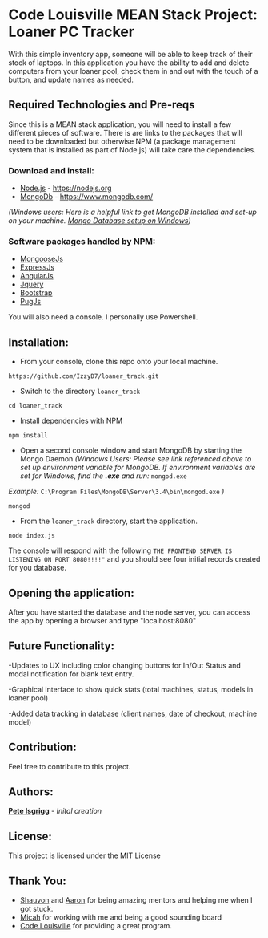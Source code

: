 # Code Louisville MEAN Stack Project: Loaner PC Tracker
With this simple inventory app, someone will be able to keep track of their stock of laptops. In this application you have the ability to add and delete computers from your loaner pool, check them in and out with the touch of a button, and update names as needed.    

## Required Technologies and Pre-reqs
Since this is a MEAN stack application, you will need to install a few different pieces of software. There is are links to the packages that will need to be downloaded but otherwise NPM (a package management system that is installed as part of Node.js) will take care the dependencies.

### Download and install:
* [Node.js](http://nodejs.org/) - https://nodejs.org
* [MongoDb](http://www.mongodb.org/) - https://www.mongodb.com/

_(Windows users: Here is a helpful link to get MongoDB installed and set-up on your machine. [Mongo Database setup on Windows](https://code.msdn.microsoft.com/Mongo-Database-setup-on-6963f46f))_

### Software packages handled by NPM:
* [MongooseJs](http://mongoosejs.com/)
* [ExpressJs](http://expressjs.com/)
* [AngularJs](http://angularjs.org/)
* [Jquery](https://jquery.com/)
* [Bootstrap](http://getbootstrap.com/)
* [PugJs](https://pugjs.org/api/getting-started.html)

You will also need a console. I personally use Powershell.


## Installation:

* From your console, clone this repo onto your local machine.


```
https://github.com/IzzyD7/loaner_track.git
```


* Switch to the directory `loaner_track`


```
cd loaner_track
```



* Install dependencies with NPM


```
npm install
```



* Open a second console window and start MongoDB by starting the Mongo Daemon _(Windows Users: Please see link referenced above to set up environment variable for MongoDB. If environment variables are set for Windows, find the **.exe** and run:_ `mongod.exe`

_Example:_ `C:\Program Files\MongoDB\Server\3.4\bin\mongod.exe` _)_ 


```
mongod
```


* From the `loaner_track` directory, start the application.


```
node index.js
```


The console will respond with the following `THE FRONTEND SERVER IS LISTENING ON PORT 8080!!!!"` and you should see four initial records created for you database.

## Opening the application:

After you have started the database and the node server, you can access the app by opening a browser and type "localhost:8080"

## Future Functionality:
-Updates to UX including color changing buttons for In/Out Status and modal notification for blank text entry.


-Graphical interface to show quick stats (total machines, status, models in loaner pool)


-Added data tracking in database (client names, date of checkout, machine model)

## Contribution:
Feel free to contribute to this project.

## Authors:
**[Pete Isgrigg](https://github.com/IzzyD7)** - *Inital creation*

## License:
This project is licensed under the MIT License

## Thank You:
* [Shauvon](https://github.com/ShauvonM) and [Aaron](https://github.com/aarontropy) for being amazing mentors and helping me when I got stuck.
* [Micah](https://github.com/micahpotts) for working with me and being a good sounding board
* [Code Louisville](https://www.codelouisville.org/) for providing a great program.

